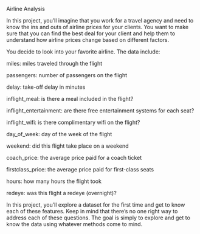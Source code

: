 Airline Analysis

In this project, you’ll imagine that you work for a travel agency and need to know the ins and outs of airline prices for your clients. You want to make sure that you can find the best deal for your client and help them to understand how airline prices change based on different factors.

You decide to look into your favorite airline. The data include:

miles: miles traveled through the flight

passengers: number of passengers on the flight

delay: take-off delay in minutes

inflight_meal: is there a meal included in the flight?

inflight_entertainment: are there free entertainment systems for each seat?

inflight_wifi: is there complimentary wifi on the flight?

day_of_week: day of the week of the flight

weekend: did this flight take place on a weekend

coach_price: the average price paid for a coach ticket

firstclass_price: the average price paid for first-class seats

hours: how many hours the flight took

redeye: was this flight a redeye (overnight)?

In this project, you’ll explore a dataset for the first time and get to know each of these features. Keep in mind that there’s no one right way to address each of these questions. The goal is simply to explore and get to know the data using whatever methods come to mind.
